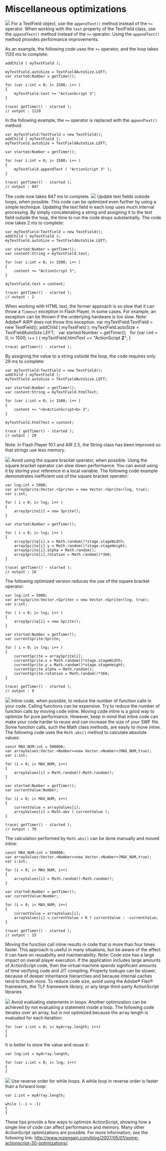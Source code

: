 # Miscellaneous optimizations

![](../img/tip_help.png) For a TextField object, use the `appendText()` method
instead of the `+=` operator. When working with the `text` property of the
TextField class, use the `appendText()` method instead of the `+=` operator.
Using the `appendText()` method provides performance improvements.

As an example, the following code uses the `+=` operator, and the loop takes
1120 ms to complete:

    addChild ( myTextField );
     
    myTextField.autoSize = TextFieldAutoSize.LEFT;
    var started:Number = getTimer();
     
    for (var i:int = 0; i< 1500; i++ )
    {
        myTextField.text += "ActionScript 3";
    }
     
    trace( getTimer() - started );
    // output : 1120

In the following example, the `+=` operator is replaced with the `appendText()`
method:

    var myTextField:TextField = new TextField();
    addChild ( myTextField );
    myTextField.autoSize = TextFieldAutoSize.LEFT;
     
    var started:Number = getTimer();
     
    for (var i:int = 0; i< 1500; i++ )
    {
        myTextField.appendText ( "ActionScript 3" );
    }

    trace( getTimer() - started );
    // output : 847

The code now takes 847 ms to complete. ![](../img/tip_help.png) Update text
fields outside loops, when possible. This code can be optimized even further by
using a simple technique. Updating the text field in each loop uses much
internal processing. By simply concatenating a string and assigning it to the
text field outside the loop, the time to run the code drops substantially. The
code now takes 2 ms to complete:

    var myTextField:TextField = new TextField();
    addChild ( myTextField );
    myTextField.autoSize = TextFieldAutoSize.LEFT;

    var started:Number = getTimer();
    var content:String = myTextField.text;
     
    for (var i:int = 0; i< 1500; i++ )
    {
        content += "ActionScript 3";
    }
     
    myTextField.text = content;
     
    trace( getTimer() - started );
    // output : 2

When working with HTML text, the former approach is so slow that it can throw a
`Timeout` exception in Flash Player, in some cases. For example, an exception
can be thrown if the underlying hardware is too slow. Note: Adobe® AIR® does not
throw this exception. var myTextField:TextField = new TextField(); addChild (
myTextField ); myTextField.autoSize = TextFieldAutoSize.LEFT;   var
started:Number = getTimer();   for (var i:int = 0; i< 1500; i++ ) {
myTextField.htmlText += "ActionScript <b>2</b>"; }

    trace( getTimer() - started );

By assigning the value to a string outside the loop, the code requires only 29
ms to complete:

    var myTextField:TextField = new TextField();
    addChild ( myTextField );
    myTextField.autoSize = TextFieldAutoSize.LEFT;
     
    var started:Number = getTimer();
    var content:String = myTextField.htmlText;
     
    for (var i:int = 0; i< 1500; i++ )
    {
        content += "<b>ActionScript<b> 3";
    }
     
    myTextField.htmlText = content;
     
    trace ( getTimer() - started );
    // output : 29

Note: In Flash Player 10.1 and AIR 2.5, the String class has been improved so
that strings use less memory.

![](../img/tip_help.png) Avoid using the square bracket operator, when possible.
Using the square bracket operator can slow down performance. You can avoid using
it by storing your reference in a local variable. The following code example
demonstrates inefficient use of the square bracket operator:

    var lng:int = 5000;
    var arraySprite:Vector.<Sprite> = new Vector.<Sprite>(lng, true);
    var i:int;

    for ( i = 0; i< lng; i++ )
    {
        arraySprite[i] = new Sprite();
    }

    var started:Number = getTimer();

    for ( i = 0; i< lng; i++ )
    {
        arraySprite[i].x = Math.random()*stage.stageWidth;
        arraySprite[i].y = Math.random()*stage.stageHeight;
        arraySprite[i].alpha = Math.random();
        arraySprite[i].rotation = Math.random()*360;
    }

    trace( getTimer() - started );
    // output : 16

The following optimized version reduces the use of the square bracket operator:

    var lng:int = 5000;
    var arraySprite:Vector.<Sprite> = new Vector.<Sprite>(lng, true);
    var i:int;

    for ( i = 0; i< lng; i++ )
    {
        arraySprite[i] = new Sprite();
    }

    var started:Number = getTimer();
    var currentSprite:Sprite;

    for ( i = 0; i< lng; i++ )
    {
        currentSprite = arraySprite[i];
        currentSprite.x = Math.random()*stage.stageWidth;
        currentSprite.y = Math.random()*stage.stageHeight;
        currentSprite.alpha = Math.random();
        currentSprite.rotation = Math.random()*360;
    }

    trace( getTimer() - started );
    // output : 9

![](../img/tip_help.png) Inline code, when possible, to reduce the number of
function calls in your code. Calling functions can be expensive. Try to reduce
the number of function calls by moving code inline. Moving code inline is a good
way to optimize for pure performance. However, keep in mind that inline code can
make your code harder to reuse and can increase the size of your SWF file. Some
function calls, such the Math class methods, are easily to move inline. The
following code uses the `Math.abs()` method to calculate absolute values:

    const MAX_NUM:int = 500000;
    var arrayValues:Vector.<Number>=new Vector.<Number>(MAX_NUM,true);
    var i:int;
     
    for (i = 0; i< MAX_NUM; i++)
    {
        arrayValues[i] = Math.random()-Math.random();
    }
     
    var started:Number = getTimer();
    var currentValue:Number;
     
    for (i = 0; i< MAX_NUM; i++)
    {
        currentValue = arrayValues[i];
        arrayValues[i] = Math.abs ( currentValue );
    }
     
    trace( getTimer() - started );
    // output : 70

The calculation performed by `Math.abs()` can be done manually and moved inline:

    const MAX_NUM:int = 500000;
    var arrayValues:Vector.<Number>=new Vector.<Number>(MAX_NUM,true);
    var i:int;
     
    for (i = 0; i< MAX_NUM; i++)
    {
        arrayValues[i] = Math.random()-Math.random();
    }
     
    var started:Number = getTimer();
    var currentValue:Number;
     
    for (i = 0; i< MAX_NUM; i++)
    {
        currentValue = arrayValues[i];
        arrayValues[i] = currentValue > 0 ? currentValue : -currentValue;
    }
     
    trace( getTimer() - started );
    // output : 15

Moving the function call inline results in code that is more than four times
faster. This approach is useful in many situations, but be aware of the effect
it can have on reusability and maintainability. Note: Code size has a large
impact on overall player execution. If the application includes large amounts of
ActionScript code, then the virtual machine spends significant amounts of time
verifying code and JIT compiling. Property lookups can be slower, because of
deeper inheritance hierarchies and because internal caches tend to thrash more.
To reduce code size, avoid using the Adobe® Flex® framework, the TLF framework
library, or any large third-party ActionScript libraries.

![](../img/tip_help.png) Avoid evaluating statements in loops. Another
optimization can be achieved by not evaluating a statement inside a loop. The
following code iterates over an array, but is not optimized because the array
length is evaluated for each iteration:

    for (var i:int = 0; i< myArray.length; i++)
    {
    }

It is better to store the value and reuse it:

    var lng:int = myArray.length;

    for (var i:int = 0; i< lng; i++)
    {
    }

![](../img/tip_help.png) Use reverse order for while loops. A while loop in
reverse order is faster than a forward loop:

    var i:int = myArray.length;

    while (--i > -1)
    {
    }

These tips provide a few ways to optimize ActionScript, showing how a single
line of code can affect performance and memory. Many other ActionScript
optimizations are possible. For more information, see the following link:
<http://www.rozengain.com/blog/2007/05/01/some-actionscript-30-optimizations/>.
